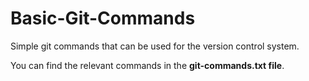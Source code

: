 # Basic-Git-Commands
Simple git commands that can be used for the version control system.

You can find the relevant commands in the **git-commands.txt file**.
